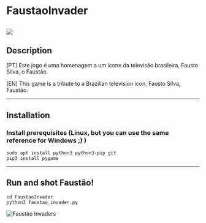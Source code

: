 # FaustaoInvader
![](https://www.clickgratis.com.br/_upload/artists/2013/04/06/fausto-silva-faustao.jpg)
----------------
## Description
[PT]
Este jogo é uma homenagem a um ícone da televisão brasileira, Fausto Silva, o Faustão.

[EN]
This game is a tribute to a Brazilian television icon, Fausto Silva, Faustão.

-----------
## Installation
### Install prerequisites (Linux, but  you can use the same reference for Windows ;) )
```shell
sudo apt install python3 python3-pip git
pip3 install pygame
```
-----
## Run and shot Faustão!
```shell
cd FaustaoInvader
python3 faustao_invader.py
```
![Faustão Invaders](https://i.imgur.com/bALufG1.png)

